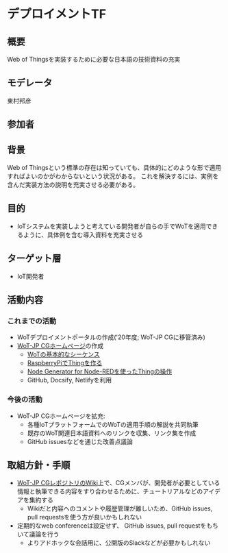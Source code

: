
# デプロイメントTF

## 概要
Web of Thingsを実装するために必要な日本語の技術資料の充実

## モデレータ
東村邦彦

## 参加者

## 背景
Web of Thingsという標準の存在は知っていても、具体的にどのような形で適用すればよいのかがわからないという状況がある。
これを解決するには、実例を含んだ実装方法の説明を充実させる必要がある。

## 目的
- IoTシステムを実装しようと考えている開発者が自らの手でWoTを適用できるように、具体例を含む導入資料を充実させる

## ターゲット層
- IoT開発者

## 活動内容
### これまでの活動
- WoTデプロイメントポータルの作成('20年度; WoT-JP CGに移管済み)
- [WoT-JP CGホームページ](https://wot-jp-cg.netlify.app/)の作成
  - [WoTの基本的なシーケンス](https://wot-jp-cg.netlify.app/#/basicsequence)
  - [RaspberryPiでThingを作る](https://wot-jp-cg.netlify.app/#/raspithing)
  - [Node Generator for Node-REDを使ったThingの操作](https://wot-jp-cg.netlify.app/#/nodegen-tutorial)
  - GitHub, Docsify, Netlifyを利用

### 今後の活動
- WoT-JP CGホームページを拡充:
  - 各種IoTプラットフォームでのWoTの適用手順の解説を共同執筆
  - 既存のWoT関連日本語資料へのリンクを収集、リンク集を作成
  - GitHub issuesなどを通じた改善点議論

## 取組方針・手順
- [WoT-JP CGレポジトリのWiki](https://github.com/w3c/wot-jp-cg/wiki)上で、CGメンバが、開発者が必要としている情報と執筆できる内容をすり合わせるために、チュートリアルなどのアイデアを集約する
  - Wikiだと内容へのコメントや履歴管理が難しいため、GitHub issues, pull requestsを使う方が良いかもしれない
- 定期的なweb conferenceは設定せず、 GitHub issues, pull requestをもちいて議論を行う
  - よりアドホックな会話用に、公開版のSlackなどが必要かもしれない
